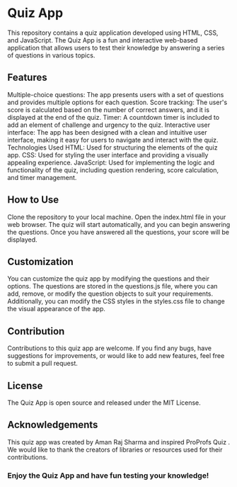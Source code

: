 # Quiz App
This repository contains a quiz application developed using HTML, CSS, and JavaScript. The Quiz App is a fun and interactive web-based application that allows users to test their knowledge by answering a series of questions in various topics.

## Features
Multiple-choice questions: The app presents users with a set of questions and provides multiple options for each question.
Score tracking: The user's score is calculated based on the number of correct answers, and it is displayed at the end of the quiz.
Timer: A countdown timer is included to add an element of challenge and urgency to the quiz.
Interactive user interface: The app has been designed with a clean and intuitive user interface, making it easy for users to navigate and interact with the quiz.
Technologies Used
HTML: Used for structuring the elements of the quiz app.
CSS: Used for styling the user interface and providing a visually appealing experience.
JavaScript: Used for implementing the logic and functionality of the quiz, including question rendering, score calculation, and timer management.
## How to Use
Clone the repository to your local machine.
Open the index.html file in your web browser.
The quiz will start automatically, and you can begin answering the questions.
Once you have answered all the questions, your score will be displayed.
## Customization
You can customize the quiz app by modifying the questions and their options. The questions are stored in the questions.js file, where you can add, remove, or modify the question objects to suit your requirements. Additionally, you can modify the CSS styles in the styles.css file to change the visual appearance of the app.

## Contribution
Contributions to this quiz app are welcome. If you find any bugs, have suggestions for improvements, or would like to add new features, feel free to submit a pull request.

## License
The Quiz App is open source and released under the MIT License.

## Acknowledgements
This quiz app was created by Aman Raj Sharma and inspired ProProfs Quiz . We would like to thank the creators of libraries or resources used for their contributions.

### Enjoy the Quiz App and have fun testing your knowledge!

